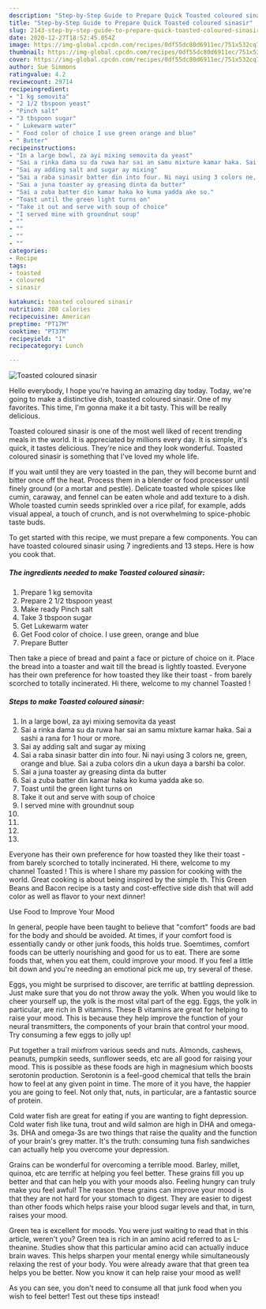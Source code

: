 ```yaml
---
description: "Step-by-Step Guide to Prepare Quick Toasted coloured sinasir"
title: "Step-by-Step Guide to Prepare Quick Toasted coloured sinasir"
slug: 2143-step-by-step-guide-to-prepare-quick-toasted-coloured-sinasir
date: 2020-12-27T18:52:45.054Z
image: https://img-global.cpcdn.com/recipes/0df55dc80d6911ec/751x532cq70/toasted-coloured-sinasir-recipe-main-photo.jpg
thumbnail: https://img-global.cpcdn.com/recipes/0df55dc80d6911ec/751x532cq70/toasted-coloured-sinasir-recipe-main-photo.jpg
cover: https://img-global.cpcdn.com/recipes/0df55dc80d6911ec/751x532cq70/toasted-coloured-sinasir-recipe-main-photo.jpg
author: Sue Simmons
ratingvalue: 4.2
reviewcount: 29714
recipeingredient:
- "1 kg semovita"
- "2 1/2 tbspoon yeast"
- "Pinch salt"
- "3 tbspoon sugar"
- " Lukewarm water"
- " Food color of choice I use green orange and blue"
- " Butter"
recipeinstructions:
- "In a large bowl, za ayi mixing semovita da yeast"
- "Sai a rinka dama su da ruwa har sai an samu mixture kamar haka. Sai a sashi a rana for 1 hour or more."
- "Sai ay adding salt and sugar ay mixing"
- "Sai a raba sinasir batter din into four. Ni nayi using 3 colors ne, green, orange and blue. Sai a zuba colors din a ukun daya a barshi ba color."
- "Sai a juna toaster ay greasing dinta da butter"
- "Sai a zuba batter din kamar haka ko kuma yadda ake so."
- "Toast until the green light turns on"
- "Take it out and serve with soup of choice"
- "I served mine with groundnut soup"
- ""
- ""
- ""
- ""
categories:
- Recipe
tags:
- toasted
- coloured
- sinasir

katakunci: toasted coloured sinasir 
nutrition: 208 calories
recipecuisine: American
preptime: "PT17M"
cooktime: "PT37M"
recipeyield: "1"
recipecategory: Lunch

---
```



![Toasted coloured sinasir](https://img-global.cpcdn.com/recipes/0df55dc80d6911ec/751x532cq70/toasted-coloured-sinasir-recipe-main-photo.jpg)

Hello everybody, I hope you're having an amazing day today. Today, we're going to make a distinctive dish, toasted coloured sinasir. One of my favorites. This time, I'm gonna make it a bit tasty. This will be really delicious.

Toasted coloured sinasir is one of the most well liked of recent trending meals in the world. It is appreciated by millions every day. It is simple, it's quick, it tastes delicious. They're nice and they look wonderful. Toasted coloured sinasir is something that I've loved my whole life.

If you wait until they are very toasted in the pan, they will become burnt and bitter once off the heat. Process them in a blender or food processor until finely ground (or a mortar and pestle). Delicate toasted whole spices like cumin, caraway, and fennel can be eaten whole and add texture to a dish. Whole toasted cumin seeds sprinkled over a rice pilaf, for example, adds visual appeal, a touch of crunch, and is not overwhelming to spice-phobic taste buds.


To get started with this recipe, we must prepare a few components. You can have toasted coloured sinasir using 7 ingredients and 13 steps. Here is how you cook that.

<!--inarticleads1-->

##### The ingredients needed to make Toasted coloured sinasir:

1. Prepare 1 kg semovita
1. Prepare 2 1/2 tbspoon yeast
1. Make ready Pinch salt
1. Take 3 tbspoon sugar
1. Get  Lukewarm water
1. Get  Food color of choice. I use green, orange and blue
1. Prepare  Butter


Then take a piece of bread and paint a face or picture of choice on it. Place the bread into a toaster and wait till the bread is lightly toasted. Everyone has their own preference for how toasted they like their toast - from barely scorched to totally incinerated. Hi there, welcome to my channel Toasted ! 

<!--inarticleads2-->

##### Steps to make Toasted coloured sinasir:

1. In a large bowl, za ayi mixing semovita da yeast
1. Sai a rinka dama su da ruwa har sai an samu mixture kamar haka. Sai a sashi a rana for 1 hour or more.
1. Sai ay adding salt and sugar ay mixing
1. Sai a raba sinasir batter din into four. Ni nayi using 3 colors ne, green, orange and blue. Sai a zuba colors din a ukun daya a barshi ba color.
1. Sai a juna toaster ay greasing dinta da butter
1. Sai a zuba batter din kamar haka ko kuma yadda ake so.
1. Toast until the green light turns on
1. Take it out and serve with soup of choice
1. I served mine with groundnut soup
1. 
1. 
1. 
1. 


Everyone has their own preference for how toasted they like their toast - from barely scorched to totally incinerated. Hi there, welcome to my channel Toasted ! This is where I share my passion for cooking with the world. Great cooking is about being inspired by the simple th. This Green Beans and Bacon recipe is a tasty and cost-effective side dish that will add color as well as flavor to your next dinner! 

Use Food to Improve Your Mood


In general, people have been taught to believe that "comfort" foods are bad for the body and should be avoided. At times, if your comfort food is essentially candy or other junk foods, this holds true. Soemtimes, comfort foods can be utterly nourishing and good for us to eat. There are some foods that, when you eat them, could improve your mood. If you feel a little bit down and you're needing an emotional pick me up, try several of these.

Eggs, you might be surprised to discover, are terrific at battling depression. Just make sure that you do not throw away the yolk. When you would like to cheer yourself up, the yolk is the most vital part of the egg. Eggs, the yolk in particular, are rich in B vitamins. These B vitamins are great for helping to raise your mood. This is because they help improve the function of your neural transmitters, the components of your brain that control your mood. Try consuming a few eggs to jolly up!

Put together a trail mixfrom various seeds and nuts. Almonds, cashews, peanuts, pumpkin seeds, sunflower seeds, etc are all good for raising your mood. This is possible as these foods are high in magnesium which boosts serotonin production. Serotonin is a feel-good chemical that tells the brain how to feel at any given point in time. The more of it you have, the happier you are going to feel. Not only that, nuts, in particular, are a fantastic source of protein.

Cold water fish are great for eating if you are wanting to fight depression. Cold water fish like tuna, trout and wild salmon are high in DHA and omega-3s. DHA and omega-3s are two things that raise the quality and the function of your brain's grey matter. It's the truth: consuming tuna fish sandwiches can actually help you overcome your depression. 

Grains can be wonderful for overcoming a terrible mood. Barley, millet, quinoa, etc are terrific at helping you feel better. These grains fill you up better and that can help you with your moods also. Feeling hungry can truly make you feel awful! The reason these grains can improve your mood is that they are not hard for your stomach to digest. They are easier to digest than other foods which helps raise your blood sugar levels and that, in turn, raises your mood.

Green tea is excellent for moods. You were just waiting to read that in this article, weren't you? Green tea is rich in an amino acid referred to as L-theanine. Studies show that this particular amino acid can actually induce brain waves. This helps sharpen your mental energy while simultaneously relaxing the rest of your body. You were already aware that that green tea helps you be better. Now you know it can help raise your mood as well!

As you can see, you don't need to consume all that junk food when you wish to feel better! Test out  these tips  instead!

